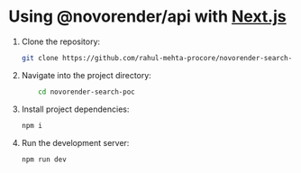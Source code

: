 # Using @novorender/api with [Next.js](https://nextjs.org/)

1. Clone the repository:

    ```bash
    git clone https://github.com/rahul-mehta-procore/novorender-search-poc.git
    ```

2. Navigate into the project directory:

    ```bash
        cd novorender-search-poc
    ```

3. Install project dependencies:

    ```bash
    npm i
    ```

4. Run the development server:

    ```bash
    npm run dev
    ```
